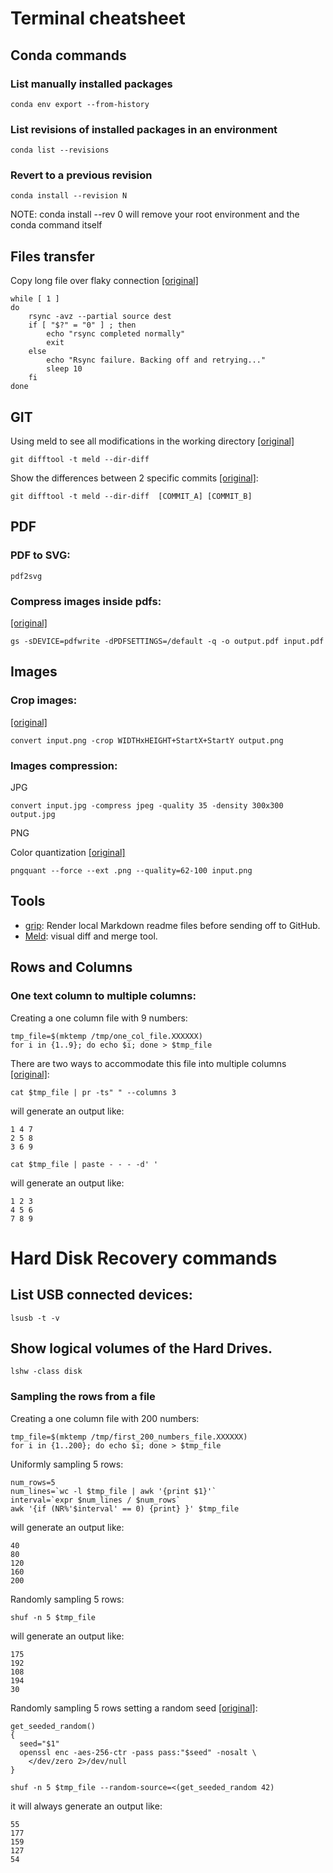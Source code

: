 # Terminal cheatsheet

## Conda commands

### List manually installed packages

```Shell
conda env export --from-history
```

### List revisions of installed packages in an environment 

```Shell
conda list --revisions
```

### Revert to a previous revision 

```Shell
conda install --revision N
```

NOTE: conda install --rev 0 will remove your root environment and the conda command itself

## Files transfer

Copy long file over flaky connection [[original]](https://superuser.com/questions/302842/resume-rsync-over-ssh-after-broken-connection)

```Shell
while [ 1 ]
do
    rsync -avz --partial source dest
    if [ "$?" = "0" ] ; then
        echo "rsync completed normally"
        exit
    else
        echo "Rsync failure. Backing off and retrying..."
        sleep 10
    fi
done
```

## GIT

Using meld to see all modifications in the working directory [[original]](https://www.programming-books.io/essential/git/using-meld-to-see-all-modifications-in-the-working-directory-bb8d0be146054d40a352d1795333e858)

```Shell
git difftool -t meld --dir-diff
```

Show the differences between 2 specific commits [[original]](https://www.programming-books.io/essential/git/using-meld-to-see-all-modifications-in-the-working-directory-bb8d0be146054d40a352d1795333e858):

```Shell
git difftool -t meld --dir-diff  [COMMIT_A] [COMMIT_B]
```
## PDF

### PDF to SVG:

```Shell
pdf2svg
```

### Compress images inside pdfs:

[[original]](https://unix.stackexchange.com/questions/274428/how-do-i-reduce-the-size-of-a-pdf-file-that-contains-images)

```Shell
gs -sDEVICE=pdfwrite -dPDFSETTINGS=/default -q -o output.pdf input.pdf
```

## Images

### Crop images:

[[original]](https://imagemagick.org/script/command-line-options.php#crop)

```Shell
convert input.png -crop WIDTHxHEIGHT+StartX+StartY output.png
```

### Images compression:

JPG

```Shell
convert input.jpg -compress jpeg -quality 35 -density 300x300 output.jpg
```

PNG 

Color quantization [[original]](https://github.com/kornelski/pngquant)

```Shell
pngquant --force --ext .png --quality=62-100 input.png
```

## Tools

* [grip](https://github.com/joeyespo/grip): Render local Markdown readme files before sending off to GitHub.
* [Meld](https://meldmerge.org/): visual diff and merge tool. 

## Rows and Columns

### One text column to multiple columns:

Creating a one column file with 9 numbers:

```Shell
tmp_file=$(mktemp /tmp/one_col_file.XXXXXX)
for i in {1..9}; do echo $i; done > $tmp_file
```

There are two ways to accommodate this file into multiple columns [[original]](https://stackoverflow.com/questions/15687670/convert-a-text-file-into-columns):

```Shell
cat $tmp_file | pr -ts" " --columns 3
```

will generate an output like:

```
1 4 7
2 5 8
3 6 9
```

```Shell
cat $tmp_file | paste - - - -d' '
```
will generate an output like:

```
1 2 3
4 5 6
7 8 9
```
# Hard Disk Recovery commands

## List USB connected devices:

```Shell
lsusb -t -v
```

## Show logical volumes of the Hard Drives.

```Shell
lshw -class disk
```

### Sampling the rows from a file

Creating a one column file with 200 numbers:

```Shell
tmp_file=$(mktemp /tmp/first_200_numbers_file.XXXXXX)
for i in {1..200}; do echo $i; done > $tmp_file
```

Uniformly sampling 5 rows:

```Shell
num_rows=5
num_lines=`wc -l $tmp_file | awk '{print $1}'`
interval=`expr $num_lines / $num_rows`
awk '{if (NR%'$interval' == 0) {print} }' $tmp_file
```

will generate an output like:

```
40
80
120
160
200
```

Randomly sampling 5 rows:

```Shell
shuf -n 5 $tmp_file
```

will generate an output like:

```
175
192
108
194
30
```

Randomly sampling 5 rows setting a random seed [[original]](https://www.gnu.org/software/coreutils/manual/html_node/Random-sources.html#Random-sources):

```Shell
get_seeded_random()
{
  seed="$1"
  openssl enc -aes-256-ctr -pass pass:"$seed" -nosalt \
    </dev/zero 2>/dev/null
}

shuf -n 5 $tmp_file --random-source=<(get_seeded_random 42)
```

it will always generate an output like:

```
55
177
159
127
54
```